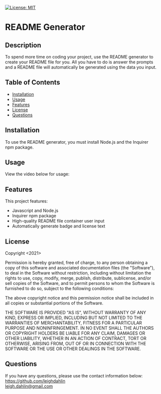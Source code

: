 [![License: MIT](https://img.shields.io/badge/License-MIT-yellow.svg)](https://opensource.org/licenses/MIT)

# README Generator

## Description
To spend more time on coding your project, use the README generator to create your README file for you. All you have to do is answer the prompts and a README file will automatically be generated using the data you input.

## Table of Contents

 - [Installation](#installation)
 - [Usage](#usage)
 - [Features](#features)
 - [License](#license)
 - [Questions](#questions)
 
## Installation
To use the README generator, you must install Node.js and the Inquirer npm package.

## Usage
View the video below for usage:


## Features

This project features:

 - Javascript and Node.js
 - Inquirer npm package
 - High-quality README file container user input
 - Automatically generate badge and license text

## License
Copyright <2021> <COPYRIGHT Leigh C Dahlin>

Permission is hereby granted, free of charge, to any person obtaining a copy of this software and associated documentation files (the "Software"), to deal in the Software without restriction, including without limitation the rights to use, copy, modify, merge, publish, distribute, sublicense, and/or sell copies of the Software, and to permit persons to whom the Software is furnished to do so, subject to the following conditions:

The above copyright notice and this permission notice shall be included in all copies or substantial portions of the Software.

THE SOFTWARE IS PROVIDED "AS IS", WITHOUT WARRANTY OF ANY KIND, EXPRESS OR IMPLIED, INCLUDING BUT NOT LIMITED TO THE WARRANTIES OF MERCHANTABILITY, FITNESS FOR A PARTICULAR PURPOSE AND NONINFRINGEMENT. IN NO EVENT SHALL THE AUTHORS OR COPYRIGHT HOLDERS BE LIABLE FOR ANY CLAIM, DAMAGES OR OTHER LIABILITY, WHETHER IN AN ACTION OF CONTRACT, TORT OR OTHERWISE, ARISING FROM, OUT OF OR IN CONNECTION WITH THE SOFTWARE OR THE USE OR OTHER DEALINGS IN THE SOFTWARE.

## Questions
If you have any questions, please use the contact information below:
https://github.com/leighdahlin  
leigh.dahlin@gmail.com